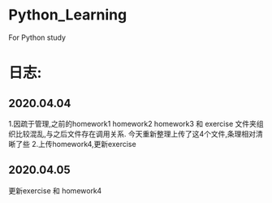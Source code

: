# Python_Learning
For Python study

# 日志:
## 2020.04.04
1.因疏于管理,之前的homework1 homework2 homework3 和 exercise 文件夹组织比较混乱,与之后文件存在调用关系.
今天重新整理上传了这4个文件,条理相对清晰了些
2.上传homework4,更新exercise

## 2020.04.05
更新exercise 和 homework4
